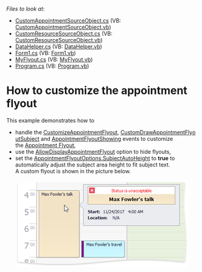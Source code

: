 <!-- default file list -->
*Files to look at*:

* [CustomAppointmentSourceObject.cs](./CS/CustomAppointmentFlyoutExample/CustomAppointmentSourceObject.cs) (VB: [CustomAppointmentSourceObject.vb](./VB/CustomAppointmentFlyoutExample/CustomAppointmentSourceObject.vb))
* [CustomResourceSourceObject.cs](./CS/CustomAppointmentFlyoutExample/CustomResourceSourceObject.cs) (VB: [CustomResourceSourceObject.vb](./VB/CustomAppointmentFlyoutExample/CustomResourceSourceObject.vb))
* [DataHelper.cs](./CS/CustomAppointmentFlyoutExample/DataHelper.cs) (VB: [DataHelper.vb](./VB/CustomAppointmentFlyoutExample/DataHelper.vb))
* [Form1.cs](./CS/CustomAppointmentFlyoutExample/Form1.cs) (VB: [Form1.vb](./VB/CustomAppointmentFlyoutExample/Form1.vb))
* [MyFlyout.cs](./CS/CustomAppointmentFlyoutExample/MyFlyout.cs) (VB: [MyFlyout.vb](./VB/CustomAppointmentFlyoutExample/MyFlyout.vb))
* [Program.cs](./CS/CustomAppointmentFlyoutExample/Program.cs) (VB: [Program.vb](./VB/CustomAppointmentFlyoutExample/Program.vb))
<!-- default file list end -->
# How to customize the appointment flyout


This example demonstrates how to

* handle the <a href="http://help.devexpress.com/#WindowsForms/DevExpressXtraSchedulerSchedulerControl_CustomizeAppointmentFlyouttopic">CustomizeAppointmentFlyout</a>, <a href="http://help.devexpress.com/#WindowsForms/DevExpressXtraSchedulerSchedulerControl_CustomDrawAppointmentFlyoutSubjecttopic">CustomDrawAppointmentFlyoutSubject</a> and <a href="http://help.devexpress.com/#WindowsForms/DevExpressXtraSchedulerSchedulerControl_AppointmentFlyoutShowingtopic">AppointmentFlyoutShowing</a> events to customize the <a href="http://help.devexpress.com/#WindowsForms/CustomDocument118551">Appointment Flyout</a>, 
* use the <a href="http://help.devexpress.com/#CoreLibraries/DevExpressXtraSchedulerSchedulerOptionsCustomization_AllowDisplayAppointmentFlyouttopic">AllowDisplayAppointmentFlyout</a> option to hide flyouts, 
* set the <a href="http://help.devexpress.com/#WindowsForms/DevExpressXtraSchedulerAppointmentFlyoutOptions_SubjectAutoHeighttopic">AppointmentFlyoutOptions.SubjectAutoHeight</a> to <strong>true</strong> to automatically adjust the subject area height to fit subject text.<br>A custom flyout is shown in the picture below.<br><br><img src="https://raw.githubusercontent.com/DevExpress-Examples/how-to-customize-the-appointment-flyout-t579967/17.2.3+/media/9fa48412-44b6-4954-a816-fddd9cfabc6b.png">

<br/>


